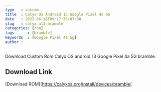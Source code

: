 ```yaml
---
type   : cusrom
title  : Calyx OS Android 13 Google Pixel 4a 5G
date   : 2022-06-16T09:17:35+07:00
slug   : calyx-a13-bramble
categories: [rom]
tags      : [bramble]
keywords  : [Google Pixel 4a 5g]
author : 
---
```


Download Custom Rom Calyx OS android 13 Google Pixel 4a 5G bramble.



## Download Link
[Download ROM](https://calyxos.org/install/devices/bramble(
